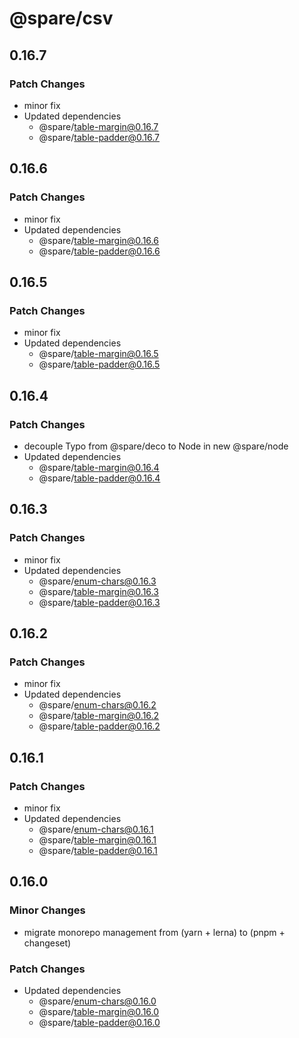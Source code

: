 # @spare/csv

## 0.16.7

### Patch Changes

- minor fix
- Updated dependencies
  - @spare/table-margin@0.16.7
  - @spare/table-padder@0.16.7

## 0.16.6

### Patch Changes

- minor fix
- Updated dependencies
  - @spare/table-margin@0.16.6
  - @spare/table-padder@0.16.6

## 0.16.5

### Patch Changes

- minor fix
- Updated dependencies
  - @spare/table-margin@0.16.5
  - @spare/table-padder@0.16.5

## 0.16.4

### Patch Changes

- decouple Typo from @spare/deco to Node in new @spare/node
- Updated dependencies
  - @spare/table-margin@0.16.4
  - @spare/table-padder@0.16.4

## 0.16.3

### Patch Changes

- minor fix
- Updated dependencies
  - @spare/enum-chars@0.16.3
  - @spare/table-margin@0.16.3
  - @spare/table-padder@0.16.3

## 0.16.2

### Patch Changes

- minor fix
- Updated dependencies
  - @spare/enum-chars@0.16.2
  - @spare/table-margin@0.16.2
  - @spare/table-padder@0.16.2

## 0.16.1

### Patch Changes

- minor fix
- Updated dependencies
  - @spare/enum-chars@0.16.1
  - @spare/table-margin@0.16.1
  - @spare/table-padder@0.16.1

## 0.16.0

### Minor Changes

- migrate monorepo management from (yarn + lerna) to (pnpm + changeset)

### Patch Changes

- Updated dependencies
  - @spare/enum-chars@0.16.0
  - @spare/table-margin@0.16.0
  - @spare/table-padder@0.16.0
